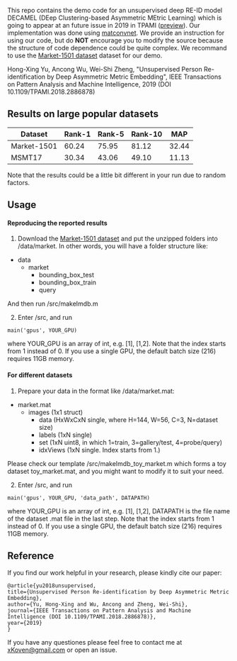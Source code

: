 This repo contains the demo code for an unsupervised deep RE-ID model DECAMEL
(DEep Clustering-based Asymmetric MEtric Learning) which is going to appear at an future issue in 2019 in TPAMI ([preview](https://kovenyu.com/papers/DECAMEL_arxiv.pdf)).
Our implementation was done using [matconvnet](https://github.com/vlfeat/matconvnet).
We provide an instruction for using our code, but do **NOT** encourage you to modify the source
because the structure of code dependence could be quite complex.
We recommand to use the [Market-1501 dataset](http://www.liangzheng.org/Project/project_reid.html) dataset for our demo.

Hong-Xing Yu, Ancong Wu, Wei-Shi Zheng, 
"Unsupervised Person Re-identification by Deep Asymmetric Metric Embedding",
IEEE Transactions on Pattern Analysis and Machine Intelligence, 2019 
(DOI 10.1109/TPAMI.2018.2886878)

## Results on large popular datasets

Dataset| Rank-1| Rank-5| Rank-10| MAP
-|-|-|-|-
Market-1501| 60.24| 75.95| 81.12| 32.44
MSMT17| 30.34| 43.06| 49.10| 11.13

Note that the results could be a little bit different in your run due to random factors.

## Usage

#### Reproducing the reported results
1. Download the [Market-1501 dataset](http://www.liangzheng.org/Project/project_reid.html)
and put the unzipped folders into /data/market.
In other words, you will have a folder structure like:
- data
    - market
        - bounding_box_test
        - bounding_box_train
        - query
        
And then run /src/makeImdb.m

2. Enter /src, and run
```
main('gpus', YOUR_GPU)
```
where YOUR_GPU is an array of int, e.g. [1], [1,2].
Note that the index starts from 1 instead of 0.
If you use a single GPU, the default batch size (216) requires 11GB memory.

#### For different datasets
1. Prepare your data in the format like /data/market.mat:
- market.mat
    - images (1x1 struct)
        - data (HxWxCxN single, where H=144, W=56, C=3, N=dataset size)
        - labels (1xN single)
        - set (1xN uint8, in which 1=train, 3=gallery/test, 4=probe/query)
        - idxViews (1xN single. Index starts from 1.)

Please check our template /src/makeImdb_toy_market.m which forms a toy dataset toy_market.mat,
and you might want to modify it to suit your need.

2. Enter /src, and run
```
main('gpus', YOUR_GPU, 'data_path', DATAPATH)
```
where YOUR_GPU is an array of int, e.g. [1], [1,2],
DATAPATH is the file name of the dataset .mat file in the last step.
Note that the index starts from 1 instead of 0.
If you use a single GPU, the default batch size (216) requires 11GB memory.

## Reference
If you find our work helpful in your research, please kindly cite our paper:
```
@article{yu2018unsupervised,
title={Unsupervised Person Re-identification by Deep Asymmetric Metric Embedding},
author={Yu, Hong-Xing and Wu, Ancong and Zheng, Wei-Shi},
journal={IEEE Transactions on Pattern Analysis and Machine Intelligence (DOI 10.1109/TPAMI.2018.2886878)},
year={2019}
}
```

If you have any questiones please feel free to contact me at xKoven@gmail.com or open an issue.
